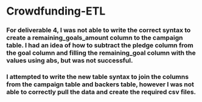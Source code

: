 # Crowdfunding-ETL

### For deliverable 4, I was not able to write the correct syntax to create a remaining_goals_amount column to the campaign table. I had an idea of how to subtract the pledge column from the goal column and filling the remaining_goal column with the values using abs, but was not successful. 

### I attempted to write the new table syntax to join the columns from the campaign table and backers table, however I was not able to correctly pull the data and create the required csv files. 
